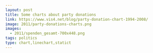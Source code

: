 ```yaml
---
layout: post
title: Some charts about party donations
link: https://www.vis4.net/blog/party-donation-chart-1994-2008/
image: 2011/party-donations-charts.png
images:
  - 2011/spenden_gesamt-700x448.png
tags: politics
type: chart,linechart,statict
---
```


